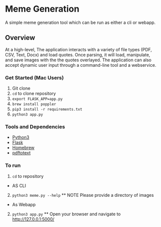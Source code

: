 # Meme Generation

A simple meme generation tool which can be run as either a cli or webapp.

## Overview

At a high-level, The application interacts with a variety of file types (PDF, CSV, Text, Docx) and load quotes.
Once parsing, it will load, manipulate, and save images with the the quotes overlayed. The application can also accept
dynamic user input through a command-line tool and a webservice.


### Get Started (Mac Users)
1. Git clone
2. `cd` to clone repository
3. `export FLASK_APP=app.py`
4. `brew install poppler`
4. `pip3 install -r requirements.txt`
5. `python3 app.py`

### Tools and Dependencies
* [Python3](https://www.python.org/downloads/)
* [Flask](https://pypi.org/project/Flask/)
* [Homebrew](https://brew.sh/)
* [pdftotext](https://pypi.org/project/pdftotext/)


### To run
1. `cd` to repository

* AS CLI
2. `python3 meme.py --help`
** NOTE Please provide a directory of images


* As Webapp
2. `python3 app.py`
** Open your browser and navigate to http://127.0.0.1:5000/



